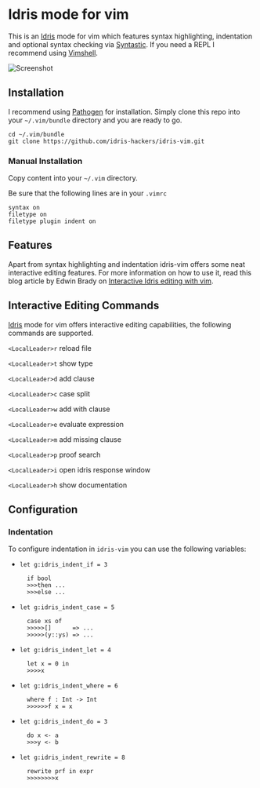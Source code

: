 Idris mode for vim
==================

This is an [Idris][] mode for vim which features syntax highlighting, indentation
and optional syntax checking via [Syntastic][]. If you need a REPL I recommend using
[Vimshell][].

![Screenshot](http://raichoo.github.io/images/vim.png)

## Installation

I recommend using [Pathogen][] for installation. Simply clone
this repo into your `~/.vim/bundle` directory and you are ready to go.

    cd ~/.vim/bundle
    git clone https://github.com/idris-hackers/idris-vim.git

### Manual Installation

Copy content into your `~/.vim` directory.

Be sure that the following lines are in your
`.vimrc`


    syntax on
    filetype on
    filetype plugin indent on

## Features

Apart from syntax highlighting and indentation idris-vim offers some neat interactive
editing features. For more information on how to use it, read this blog article
by Edwin Brady on [Interactive Idris editing with vim][].

## Interactive Editing Commands

[Idris][] mode for vim offers interactive editing capabilities, the following
commands are supported.

`<LocalLeader>r` reload file

`<LocalLeader>t` show type

`<LocalLeader>d` add clause

`<LocalLeader>c` case split

`<LocalLeader>w` add with clause

`<LocalLeader>e` evaluate expression

`<LocalLeader>m` add missing clause

`<LocalLeader>p` proof search

`<LocalLeader>i` open idris response window

`<LocalLeader>h` show documentation

## Configuration

### Indentation

To configure indentation in `idris-vim` you can use the following variables:

* `let g:idris_indent_if = 3`

        if bool
        >>>then ...
        >>>else ...
  
* `let g:idris_indent_case = 5`

        case xs of
        >>>>>[]      => ...
        >>>>>(y::ys) => ...
    
* `let g:idris_indent_let = 4`

        let x = 0 in
        >>>>x
  
* `let g:idris_indent_where = 6`

        where f : Int -> Int
        >>>>>>f x = x
  
* `let g:idris_indent_do = 3`
        
        do x <- a
        >>>y <- b

* `let g:idris_indent_rewrite = 8`

        rewrite prf in expr
        >>>>>>>>x



[Idris]: http://www.idris-lang.org
[Syntastic]: https://github.com/scrooloose/syntastic
[Vimshell]: https://github.com/Shougo/vimshell.vim
[Pathogen]: https://github.com/tpope/vim-pathogen
[Interactive Idris editing with vim]: http://edwinb.wordpress.com/2013/10/28/interactive-idris-editing-with-vim/

